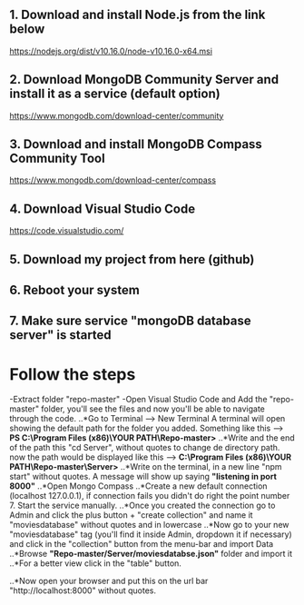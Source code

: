 ## 1. Download and install Node.js from the link below 

https://nodejs.org/dist/v10.16.0/node-v10.16.0-x64.msi

## 2. Download MongoDB Community Server and install it as a service (default option)

https://www.mongodb.com/download-center/community

## 3. Download and install MongoDB Compass Community Tool

https://www.mongodb.com/download-center/compass

## 4. Download Visual Studio Code

https://code.visualstudio.com/

## 5. Download my project from here (github)

## 6. Reboot your system

## 7. Make sure service "mongoDB database server" is started


# Follow the steps

-Extract folder "repo-master"
-Open Visual Studio Code and Add the "repo-master" folder, you'll see the files and now you'll be able to navigate through the code.
..*Go to Terminal --> New Terminal
A terminal will open showing the default path for the folder you added. Something like this --> **PS C:\Program Files (x86)\YOUR PATH\Repo-master>**
..*Write and the end of the path this "cd Server", without quotes to change de directory path. now the path would be displayed like this --> **C:\Program Files (x86)\YOUR PATH\Repo-master\Server>**
..*Write on the terminal, in a new line "npm start" without quotes. A message will show up saying **"listening in port 8000"**
..*Open Mongo Compass
..*Create a new default connection (localhost 127.0.0.1), if connection fails you didn't do right the point number 7. Start the service manually.
..*Once you created the connection go to Admin and click the plus button + "create collection" and name it "moviesdatabase" without quotes and in lowercase
..*Now go to your new "moviesdatabase" tag (you'll find it inside Admin, dropdown it if necessary) and click in the "collection" button from the menu-bar and import Data
..*Browse **"Repo-master/Server/moviesdatabse.json"** folder and import it
..*For a better view click in the "table" button.

..*Now open your browser and put this on the url bar "http://localhost:8000" without quotes.



